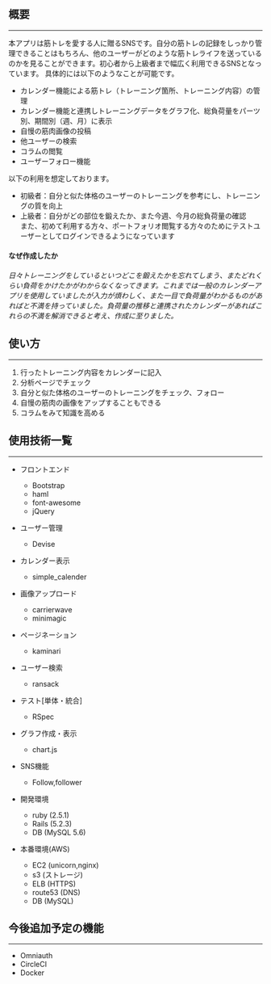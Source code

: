 ## 概要
***

 本アプリは筋トレを愛する人に贈るSNSです。自分の筋トレの記録をしっかり管理できることはもちろん、他のユーザーがどのような筋トレライフを送っているのかを見ることができます。初心者から上級者まで幅広く利用できるSNSとなっています。
 具体的には以下のようなことが可能です。

 - カレンダー機能による筋トレ（トレーニング箇所、トレーニング内容）の管理
 - カレンダー機能と連携しトレーニングデータをグラフ化、総負荷量をパーツ別、期間別（週、月）に表示
 - 自慢の筋肉画像の投稿
 - 他ユーザーの検索
 - コラムの閲覧
 - ユーザーフォロー機能

以下の利用を想定しております。
 - 初級者：自分と似た体格のユーザーのトレーニングを参考にし、トレーニングの質を向上
 - 上級者：自分がどの部位を鍛えたか、また今週、今月の総負荷量の確認<br>
また、初めて利用する方々、ポートフォリオ閲覧する方々のためにテストユーザーとしてログインできるようになっています

#### なぜ作成したか
 _日々トレーニングをしているといつどこを鍛えたかを忘れてしまう、またどれくらい負荷をかけたかがわからなくなってきます。これまでは一般のカレンダーアプリを使用していましたが入力が煩わしく、また一目で負荷量がわかるものがあればと不満を持っていました。負荷量の推移と連携されたカレンダーがあればこれらの不満を解消できると考え、作成に至りました。_

## 使い方
***

1. 行ったトレーニング内容をカレンダーに記入
2. 分析ページでチェック
3. 自分と似た体格のユーザーのトレーニングをチェック、フォロー
4. 自慢の筋肉の画像をアップすることもできる
5. コラムをみて知識を高める

## 使用技術一覧
***
* フロントエンド
  - Bootstrap
  - haml
  - font-awesome
  - jQuery

* ユーザー管理
  - Devise

* カレンダー表示
  - simple_calender

* 画像アップロード
  - carrierwave
  - minimagic

* ページネーション
  - kaminari

* ユーザー検索
  - ransack

* テスト[単体・統合]
  - RSpec

* グラフ作成・表示
  - chart.js

* SNS機能
  -  Follow,follower

* 開発環境
  - ruby   (2.5.1)
  - Rails  (5.2.3)
  - DB     (MySQL 5.6)

* 本番環境(AWS)
  - EC2     (unicorn,nginx)
  - s3      (ストレージ)
  - ELB     (HTTPS)
  - route53 (DNS)
  - DB      (MySQL)


## 今後追加予定の機能
***
  - Omniauth
  - CircleCI
  - Docker